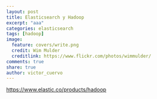 ```yaml
---
layout: post
title: Elasticsearch y Hadoop
excerpt: "aaa"
categories: elasticsearch
tags: [hadoop]
image:
  feature: covers/write.png
  credit: Wim Mulder
  creditlink: https://www.flickr.com/photos/wimmulder/
comments: true
share: true
author: victor_cuervo
---
```


https://www.elastic.co/products/hadoop
